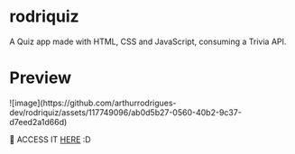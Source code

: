 # rodriquiz
A Quiz app made with HTML, CSS and JavaScript, consuming a Trivia API.

<h1>Preview</h1>
![image](https://github.com/arthurrodrigues-dev/rodriquiz/assets/117749096/ab0d5b27-0560-40b2-9c37-d7eed2a1d66d)


<p> 🔗 ACCESS IT <a href="https://rodriquiz.vercel.app">HERE</a> :D</p>

